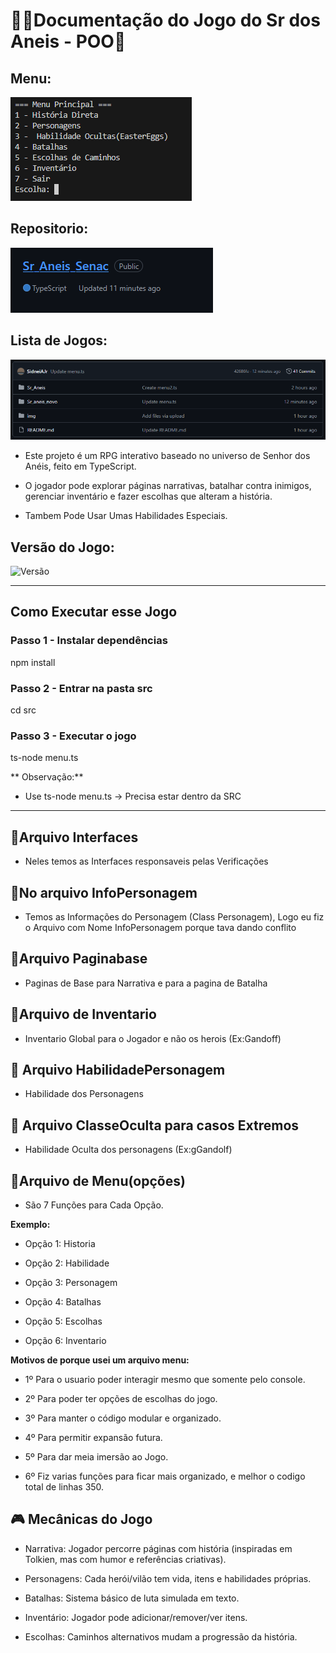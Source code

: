 # 💍🧙Documentação do Jogo do Sr dos Aneis - POO🧙

## Menu:

![texto alternativo](https://github.com/SidneiAJr/Sr_Aneis_Senac/blob/main/img/menu1.PNG)

## Repositorio:

![texto alternativo](https://github.com/SidneiAJr/Sr_Aneis_Senac/blob/main/img/1.PNG)

## Lista de Jogos:

![texto alternativo](https://github.com/SidneiAJr/Sr_Aneis_Senac/blob/main/img/5.PNG)

- Este projeto é um RPG interativo baseado no universo de Senhor dos Anéis, feito em TypeScript.

- O jogador pode explorar páginas narrativas, batalhar contra inimigos, gerenciar inventário e fazer escolhas que alteram a história.

- Tambem Pode Usar Umas Habilidades Especiais.

## Versão do Jogo:

![Versão](https://github.com/SidneiAJr/Sr_Aneis_Senac/blob/main/img/vers%C3%A3o.PNG)


----
## Como Executar esse Jogo
### Passo 1 - Instalar dependências
npm install

### Passo 2 - Entrar na pasta src
cd src

### Passo 3 - Executar o jogo
ts-node menu.ts

** Observação:**
- Use ts-node menu.ts -> Precisa estar dentro da SRC

----
## 📁Arquivo Interfaces

- Neles temos as Interfaces responsaveis pelas Verificações

## 📁No arquivo InfoPersonagem

- Temos as Informações do Personagem (Class Personagem), Logo eu fiz o Arquivo com Nome InfoPersonagem porque tava dando conflito

## 📁Arquivo Paginabase

- Paginas de Base para Narrativa e para a pagina de Batalha

## 📁Arquivo de Inventario 

- Inventario Global para o Jogador e não os herois (Ex:Gandoff)

## 📁 Arquivo HabilidadePersonagem

- Habilidade dos Personagens

## 📁 Arquivo ClasseOculta para casos Extremos 

- Habilidade Oculta dos personagens (Ex:gGandolf)

## 📁Arquivo de Menu(opções)

- São 7 Funções para Cada Opção.

**Exemplo:**

- Opção 1: Historia

- Opção 2: Habilidade

- Opção 3: Personagem

- Opção 4: Batalhas

- Opção 5: Escolhas

- Opção 6: Inventario

**Motivos de porque usei um arquivo menu:**

- 1º Para o usuario poder interagir mesmo que somente pelo console.

- 2º Para poder ter opções de escolhas do jogo.

- 3º Para manter o código modular e organizado.

- 4º Para permitir expansão futura.

- 5º Para dar meia imersão ao Jogo.

- 6º Fiz varias funções para ficar mais organizado, e melhor o codigo total de linhas 350.

## 🎮 Mecânicas do Jogo

- Narrativa: Jogador percorre páginas com história (inspiradas em Tolkien, mas com humor e referências criativas).

- Personagens: Cada herói/vilão tem vida, itens e habilidades próprias.

- Batalhas: Sistema básico de luta simulada em texto.

- Inventário: Jogador pode adicionar/remover/ver itens.

- Escolhas: Caminhos alternativos mudam a progressão da história.

